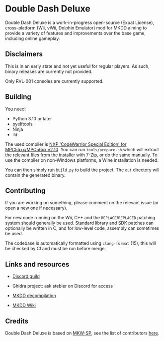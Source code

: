 # Double Dash Deluxe

Double Dash Deluxe is a work-in-progress open-source (Expat License), cross-platform (Wii, vWii, Dolphin Emulator) mod for MKDD aiming to provide a variety of features and improvements over the base game, including online gameplay.

## Disclaimers

This is in an early state and not yet useful for regular players. As such, binary releases are currently not provided.

Only RVL-001 consoles are currently supported.

## Building

You need:

- Python 3.10 or later
- pyelftools
- Ninja
- lld

The used compiler is [NXP 'CodeWarrior Special Edition' for MPC55xx/MPC56xx v2.10](https://www.nxp.com/lgfiles/devsuites/PowerPC/CW55xx_v2_10_SE.exe). You can run `tools/prepare.sh` which will extract the relevant files from the installer with 7-Zip, or do the same manually. To use the compiler on non-Windows platforms, a Wine installation is needed.

You can then simply run `build.py` to build the project. The `out` directory will contain the generated binary.

## Contributing

If you are working on something, please comment on the relevant issue (or open a new one if necessary).

For new code running on the Wii, C++ and the `REPLACE`/`REPLACED` patching system should generally be used. Standard library and SDK patches can optionally be written in C, and for low-level code, assembly can sometimes be used.

The codebase is automatically formatted using `clang-format` (15), this will be checked by CI and must be run before merge.

## Links and resources

- [Discord guild](https://discord.gg/Ay3qffjcsE)

- Ghidra project: ask stebler on Discord for access

- [MKDD decompilation](https://github.com/SwareJonge/mkdd)

- [MKDD Wiki](https://mkdd.org/wiki/Main_Page)

## Credits

Double Dash Deluxe is based on [MKW-SP](https://github.com/mkw-sp/mkw-sp), see the list of contributors [here](https://github.com/mkw-sp/mkw-sp/graphs/contributors).
